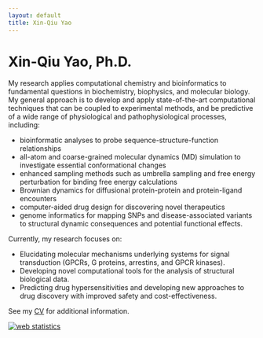 ```yaml
---
layout: default
title: Xin-Qiu Yao
---
```


# Xin-Qiu Yao, Ph.D.

My research applies computational chemistry and bioinformatics to fundamental questions in biochemistry, biophysics, and molecular biology. My general approach is to develop and apply state-of-the-art computational techniques that can be coupled to experimental methods, and be predictive of a wide range of physiological and pathophysiological processes, including:

*	bioinformatic analyses to probe sequence-structure-function relationships
*	all-atom and coarse-grained molecular dynamics (MD) simulation to investigate essential conformational changes
*	enhanced sampling methods such as umbrella sampling and free energy perturbation for binding free energy calculations
*	Brownian dynamics for diffusional protein-protein and protein-ligand encounters
*	computer-aided drug design for discovering novel therapeutics
*	genome informatics for mapping SNPs and disease-associated variants to structural dynamic consequences and potential functional effects.

Currently, my research focuses on:
 
* Elucidating molecular mechanisms underlying systems for signal transduction (GPCRs, G proteins, arrestins, and GPCR kinases).
* Developing novel computational tools for the analysis of structural biological data.
* Predicting drug hypersensitivities and developing new approaches to drug discovery with improved safety and cost-effectiveness. 

See my [CV](/cv) for additional information.

<!-- Start of StatCounter Code for Default Guide -->
<script type="text/javascript">
var sc_project=11495595; 
var sc_invisible=1; 
var sc_security="91164f58"; 
var sc_text=2; 
var sc_https=1; 
var scJsHost = (("https:" == document.location.protocol) ?
"https://secure." : "http://www.");
document.write("<sc"+"ript type='text/javascript' src='" +
scJsHost+
"statcounter.com/counter/counter.js'></"+"script>");
</script>
<noscript><div class="statcounter"><a title="web statistics"
href="http://statcounter.com/" target="_blank"><img
class="statcounter"
src="//c.statcounter.com/11495595/0/91164f58/0/" alt="web
statistics"></a></div></noscript>
<!-- End of StatCounter Code for Default Guide -->
